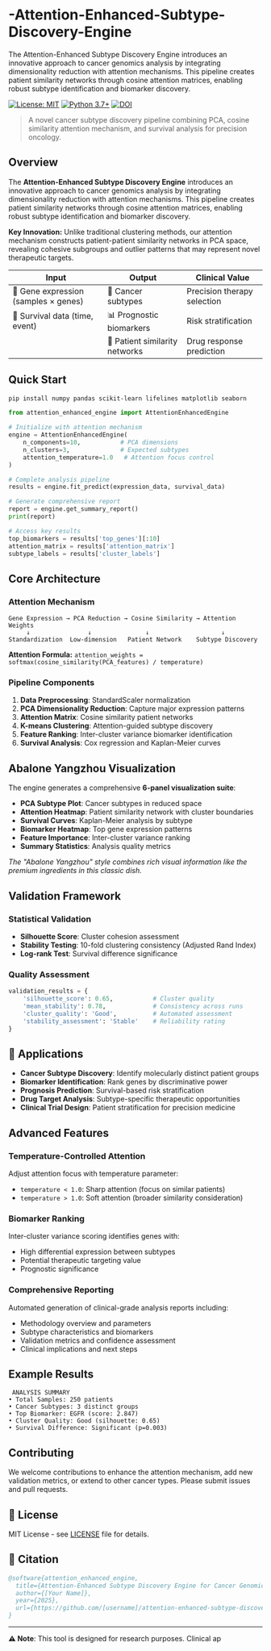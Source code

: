 # -Attention-Enhanced-Subtype-Discovery-Engine
The Attention-Enhanced Subtype Discovery Engine introduces an innovative approach to cancer genomics analysis by integrating dimensionality reduction with attention mechanisms. This pipeline creates patient similarity networks through cosine attention matrices, enabling robust subtype identification and biomarker discovery.

[![License: MIT](https://img.shields.io/badge/License-MIT-yellow.svg)](https://opensource.org/licenses/MIT)
[![Python 3.7+](https://img.shields.io/badge/python-3.7+-blue.svg)](https://www.python.org/downloads/)
[![DOI](https://zenodo.org/badge/DOI/10.5281/zenodo.XXXXXXX.svg)](https://doi.org/10.5281/zenodo.XXXXXXX)

> A novel cancer subtype discovery pipeline combining PCA, cosine similarity attention mechanism, and survival analysis for precision oncology.

##  Overview

The **Attention-Enhanced Subtype Discovery Engine** introduces an innovative approach to cancer genomics analysis by integrating dimensionality reduction with attention mechanisms. This pipeline creates patient similarity networks through cosine attention matrices, enabling robust subtype identification and biomarker discovery.

**Key Innovation:** Unlike traditional clustering methods, our attention mechanism constructs patient-patient similarity networks in PCA space, revealing cohesive subgroups and outlier patterns that may represent novel therapeutic targets.

| Input | Output | Clinical Value |
|-------|--------|----------------|
| 🧬 Gene expression (samples × genes) | 🎯 Cancer subtypes | Precision therapy selection |
| 🏥 Survival data (time, event) | 📊 Prognostic biomarkers | Risk stratification |
| | 🔗 Patient similarity networks | Drug response prediction |

## Quick Start

```bash
pip install numpy pandas scikit-learn lifelines matplotlib seaborn
```

```python
from attention_enhanced_engine import AttentionEnhancedEngine

# Initialize with attention mechanism
engine = AttentionEnhancedEngine(
    n_components=10,           # PCA dimensions
    n_clusters=3,              # Expected subtypes
    attention_temperature=1.0   # Attention focus control
)

# Complete analysis pipeline
results = engine.fit_predict(expression_data, survival_data)

# Generate comprehensive report
report = engine.get_summary_report()
print(report)

# Access key results
top_biomarkers = results['top_genes'][:10]
attention_matrix = results['attention_matrix']
subtype_labels = results['cluster_labels']
```

## Core Architecture

### **Attention Mechanism**
```
Gene Expression → PCA Reduction → Cosine Similarity → Attention Weights
     ↓                ↓               ↓                    ↓
Standardization  Low-dimension   Patient Network    Subtype Discovery
```

**Attention Formula:** `attention_weights = softmax(cosine_similarity(PCA_features) / temperature)`

### **Pipeline Components**
1. **Data Preprocessing**: StandardScaler normalization
2. **PCA Dimensionality Reduction**: Capture major expression patterns  
3. **Attention Matrix**: Cosine similarity patient networks
4. **K-means Clustering**: Attention-guided subtype discovery
5. **Feature Ranking**: Inter-cluster variance biomarker identification
6. **Survival Analysis**: Cox regression and Kaplan-Meier curves

## Abalone Yangzhou Visualization

The engine generates a comprehensive **6-panel visualization suite**:

- **PCA Subtype Plot**: Cancer subtypes in reduced space
- **Attention Heatmap**: Patient similarity network with cluster boundaries
- **Survival Curves**: Kaplan-Meier analysis by subtype
- **Biomarker Heatmap**: Top gene expression patterns
- **Feature Importance**: Inter-cluster variance ranking
- **Summary Statistics**: Analysis quality metrics

*The "Abalone Yangzhou" style combines rich visual information like the premium ingredients in this classic dish.*

## Validation Framework

### **Statistical Validation**
- **Silhouette Score**: Cluster cohesion assessment
- **Stability Testing**: 10-fold clustering consistency (Adjusted Rand Index)
- **Log-rank Test**: Survival difference significance

### **Quality Assessment**
```python
validation_results = {
    'silhouette_score': 0.65,           # Cluster quality
    'mean_stability': 0.78,             # Consistency across runs  
    'cluster_quality': 'Good',          # Automated assessment
    'stability_assessment': 'Stable'    # Reliability rating
}
```

## 🎯 Applications

- **Cancer Subtype Discovery**: Identify molecularly distinct patient groups
- **Biomarker Identification**: Rank genes by discriminative power
- **Prognosis Prediction**: Survival-based risk stratification  
- **Drug Target Analysis**: Subtype-specific therapeutic opportunities
- **Clinical Trial Design**: Patient stratification for precision medicine

## Advanced Features

### **Temperature-Controlled Attention**
Adjust attention focus with temperature parameter:
- `temperature < 1.0`: Sharp attention (focus on similar patients)
- `temperature > 1.0`: Soft attention (broader similarity consideration)

### **Biomarker Ranking**
Inter-cluster variance scoring identifies genes with:
- High differential expression between subtypes
- Potential therapeutic targeting value
- Prognostic significance

### **Comprehensive Reporting**
Automated generation of clinical-grade analysis reports including:
- Methodology overview and parameters
- Subtype characteristics and biomarkers
- Validation metrics and confidence assessment
- Clinical implications and next steps

## Example Results

```
 ANALYSIS SUMMARY
• Total Samples: 250 patients
• Cancer Subtypes: 3 distinct groups  
• Top Biomarker: EGFR (score: 2.847)
• Cluster Quality: Good (silhouette: 0.65)
• Survival Difference: Significant (p=0.003)
```

##  Contributing

We welcome contributions to enhance the attention mechanism, add new validation metrics, or extend to other cancer types. Please submit issues and pull requests.

## 📄 License

MIT License - see [LICENSE](LICENSE) file for details.

## 📎 Citation

```bibtex
@software{attention_enhanced_engine,
  title={Attention-Enhanced Subtype Discovery Engine for Cancer Genomics},
  author={[Your Name]},
  year={2025},
  url={https://github.com/[username]/attention-enhanced-subtype-discovery}
}
```

---

**⚠ Note**: This tool is designed for research purposes. Clinical ap
